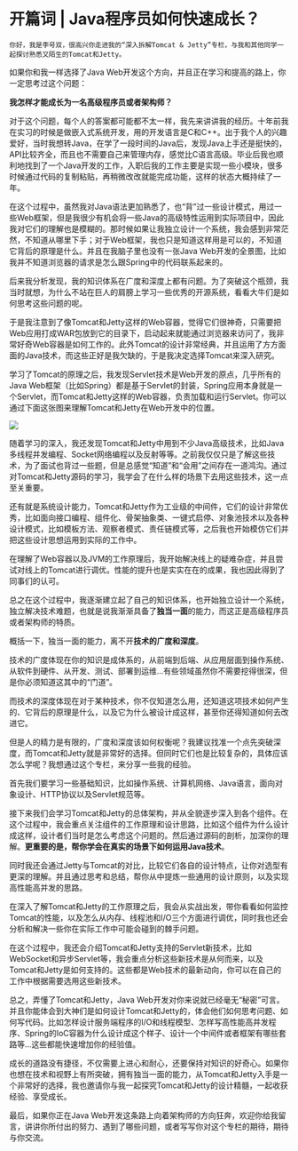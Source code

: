 # 开篇词 | Java程序员如何快速成长？

    你好，我是李号双，很高兴你走进我的“深入拆解Tomcat & Jetty”专栏，与我和其他同学一起探讨熟悉又陌生的Tomcat和Jetty。

如果你和我一样选择了Java Web开发这个方向，并且正在学习和提高的路上，你一定思考过这个问题：

**我怎样才能成长为一名高级程序员或者架构师？**

对于这个问题，每个人的答案都可能都不太一样，我先来讲讲我的经历。十年前我在实习的时候是做嵌入式系统开发，用的开发语言是C和C++。出于我个人的兴趣爱好，当时我想转Java，在学了一段时间的Java后，发现Java上手还是挺快的，API比较齐全，而且也不需要自己来管理内存，感觉比C语言高级。毕业后我也顺利地找到了一个Java开发的工作，入职后我的工作主要是实现一些小模块，很多时候通过代码的复制粘贴，再稍微改改就能完成功能，这样的状态大概持续了一年。

在这个过程中，虽然我对Java语法更加熟悉了，也“背”过一些设计模式，用过一些Web框架，但是我很少有机会将一些Java的高级特性运用到实际项目中，因此我对它们的理解也是模糊的。那时候如果让我独立设计一个系统，我会感到非常茫然，不知道从哪里下手；对于Web框架，我也只是知道这样用是可以的，不知道它背后的原理是什么。并且在我脑子里也没有一张Java Web开发的全景图，比如我并不知道浏览器的请求是怎么跟Spring中的代码联系起来的。

后来我分析发现，我的知识体系在广度和深度上都有问题。为了突破这个瓶颈，我当时就想，为什么不站在巨人的肩膀上学习一些优秀的开源系统，看看大牛们是如何思考这些问题的呢。

于是我注意到了像Tomcat和Jetty这样的Web容器，觉得它们很神奇，只需要把Web应用打成WAR包放到它的目录下，启动起来就能通过浏览器来访问了，我非常好奇Web容器是如何工作的。此外Tomcat的设计非常经典，并且运用了方方面面的Java技术，而这些正好是我欠缺的，于是我决定选择Tomcat来深入研究。

学习了Tomcat的原理之后，我发现Servlet技术是Web开发的原点，几乎所有的Java Web框架（比如Spring）都是基于Servlet的封装，Spring应用本身就是一个Servlet，而Tomcat和Jetty这样的Web容器，负责加载和运行Servlet。你可以通过下面这张图来理解Tomcat和Jetty在Web开发中的位置。

![](https://static001.geekbang.org/resource/image/e2/d8/e213f384983f5420884aa085b27eded8.jpg)

随着学习的深入，我还发现Tomcat和Jetty中用到不少Java高级技术，比如Java多线程并发编程、Socket网络编程以及反射等等。之前我仅仅只是了解这些技术，为了面试也背过一些题，但是总感觉“知道”和“会用”之间存在一道鸿沟。通过对Tomcat和Jetty源码的学习，我学会了在什么样的场景下去用这些技术，这一点至关重要。

还有就是系统设计能力，Tomcat和Jetty作为工业级的中间件，它们的设计非常优秀，比如面向接口编程、组件化、骨架抽象类、一键式启停、对象池技术以及各种设计模式，比如模板方法、观察者模式、责任链模式等，之后我也开始模仿它们并把这些设计思想运用到实际的工作中。

在理解了Web容器以及JVM的工作原理后，我开始解决线上的疑难杂症，并且尝试对线上的Tomcat进行调优。性能的提升也是实实在在的成果，我也因此得到了同事们的认可。

总之在这个过程中，我逐渐建立起了自己的知识体系，也开始独立设计一个系统，独立解决技术难题，也就是说我渐渐具备了**独当一面**的能力，而这正是高级程序员或者架构师的特质。

概括一下，独当一面的能力，离不开**技术的广度和深度**。

技术的广度体现在你的知识是成体系的，从前端到后端、从应用层面到操作系统、从软件到硬件、从开发、测试、部署到运维…有些领域虽然你不需要挖得很深，但是你必须知道这其中的“门道”。

而技术的深度体现在对于某种技术，你不仅知道怎么用，还知道这项技术如何产生的、它背后的原理是什么，以及它为什么被设计成这样，甚至你还得知道如何去改进它。

但是人的精力是有限的，广度和深度该如何权衡呢？我建议找准一个点先突破深度，而Tomcat和Jetty就是非常好的选择。但同时它们也是比较复杂的，具体应该怎么学呢？我想通过这个专栏，来分享一些我的经验。

首先我们要学习一些基础知识，比如操作系统、计算机网络、Java语言，面向对象设计、HTTP协议以及Servlet规范等。

接下来我们会学习Tomcat和Jetty的总体架构，并从全貌逐步深入到各个组件。在这个过程中，我会重点关注组件的工作原理和设计思路，比如这个组件为什么设计成这样，设计者们当时是怎么考虑这个问题的。然后通过源码的剖析，加深你的理解。**更重要的是，帮你学会在真实的场景下如何运用Java技术**。

同时我还会通过Jetty与Tomcat的对比，比较它们各自的设计特点，让你对选型有更深的理解。并且通过思考和总结，帮你从中提炼一些通用的设计原则，以及实现高性能高并发的思路。

在深入了解Tomcat和Jetty的工作原理之后，我会从实战出发，带你看看如何监控Tomcat的性能，以及怎么从内存、线程池和I/O三个方面进行调优，同时我也还会分析和解决一些你在实际工作中可能会碰到的棘手问题。

在这个过程中，我还会介绍Tomcat和Jetty支持的Servlet新技术，比如WebSocket和异步Servlet等，我会重点分析这些新技术是从何而来，以及Tomcat和Jetty是如何支持的。这些都是Web技术的最新动向，你可以在自己的工作中根据需要选用这些新技术。

总之，弄懂了Tomcat和Jetty，Java Web开发对你来说就已经毫无“秘密”可言。并且你能体会到大神们是如何设计Tomcat和Jetty的，体会他们如何思考问题、如何写代码。比如怎样设计服务端程序的I/O和线程模型、怎样写高性能高并发程序、Spring的IoC容器为什么设计成这个样子、设计一个中间件或者框架有哪些套路等…这些都能快速增加你的经验值。

成长的道路没有捷径，不仅需要上进心和耐心，还要保持对知识的好奇心。如果你也想在技术和视野上有所突破，拥有独当一面的能力，从Tomcat和Jetty入手是一个非常好的选择，我也邀请你与我一起探究Tomcat和Jetty的设计精髓，一起收获经验、享受成长。

最后，如果你正在Java Web开发这条路上向着架构师的方向狂奔，欢迎你给我留言，讲讲你所付出的努力、遇到了哪些问题，或者写写你对这个专栏的期待，期待与你交流。
    